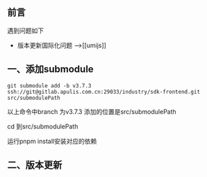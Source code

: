 
## 前言

遇到问题如下

- 版本更新国际化问题 -->[[umijs]]

## 一、添加submodule


`git submodule add -b v3.7.3 ssh://git@gitlab.apulis.com.cn:29033/industry/sdk-frontend.git src/submodulePath`

以上命令中branch 为v3.7.3 添加的位置是src/submodulePath

cd 到src/submodulePath 

运行pnpm install安装对应的依赖

## 二、版本更新



